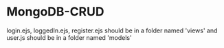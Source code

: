 # MongoDB-CRUD
login.ejs, loggedIn.ejs, register.ejs should be in a folder named 'views' and user.js should be in a folder named 'models'

